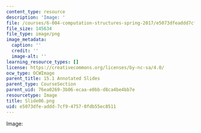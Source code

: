 ```yaml
---
content_type: resource
description: 'Image: '
file: /courses/6-004-computation-structures-spring-2017/e5073dfeaddd7cf947570fdb55ec8511_Slide06.png
file_size: 145634
file_type: image/png
image_metadata:
  caption: ''
  credit: ''
  image-alt: ''
learning_resource_types: []
license: https://creativecommons.org/licenses/by-nc-sa/4.0/
ocw_type: OCWImage
parent_title: 15.1 Annotated Slides
parent_type: CourseSection
parent_uid: 76ea0269-3b06-ecaa-e0bb-d8ca4be4bb7e
resourcetype: Image
title: Slide06.png
uid: e5073dfe-addd-7cf9-4757-0fdb55ec8511
---
```

Image: 
